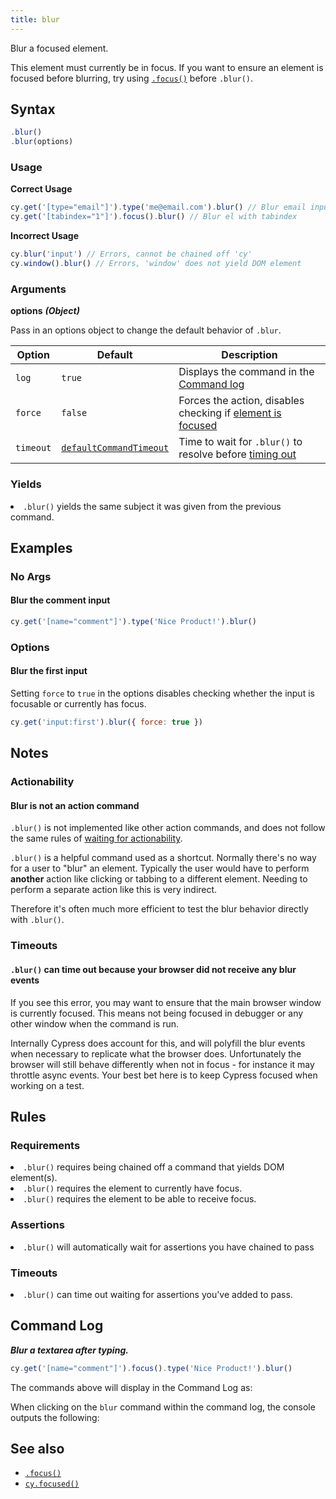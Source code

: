```yaml
---
title: blur
---
```


Blur a focused element.

<Alert type="warning">

This element must currently be in focus. If you want to ensure an element is
focused before blurring, try using [`.focus()`](/api/commands/focus) before
`.blur()`.

</Alert>

## Syntax

```javascript
.blur()
.blur(options)
```

### Usage

**<Icon name="check-circle" color="green"></Icon> Correct Usage**

```javascript
cy.get('[type="email"]').type('me@email.com').blur() // Blur email input
cy.get('[tabindex="1"]').focus().blur() // Blur el with tabindex
```

**<Icon name="exclamation-triangle" color="red"></Icon> Incorrect Usage**

```javascript
cy.blur('input') // Errors, cannot be chained off 'cy'
cy.window().blur() // Errors, 'window' does not yield DOM element
```

### Arguments

**<Icon name="angle-right"></Icon> options** **_(Object)_**

Pass in an options object to change the default behavior of `.blur`.

| Option    | Default                                                              | Description                                                                              |
| --------- | -------------------------------------------------------------------- | ---------------------------------------------------------------------------------------- |
| `log`     | `true`                                                               | Displays the command in the [Command log](/guides/core-concepts/test-runner#Command-Log) |
| `force`   | `false`                                                              | Forces the action, disables checking if [element is focused](#Requirements)              |
| `timeout` | [`defaultCommandTimeout`](/guides/references/configuration#Timeouts) | Time to wait for `.blur()` to resolve before [timing out](#Timeouts)                     |

### Yields [<Icon name="question-circle"/>](/guides/core-concepts/introduction-to-cypress#Subject-Management)

<List><li>`.blur()` yields the same subject it was given from the previous
command.</li></List>

## Examples

### No Args

#### Blur the comment input

```javascript
cy.get('[name="comment"]').type('Nice Product!').blur()
```

### Options

#### Blur the first input

Setting `force` to `true` in the options disables checking whether the input is
focusable or currently has focus.

```javascript
cy.get('input:first').blur({ force: true })
```

## Notes

### Actionability

#### Blur is not an action command

`.blur()` is not implemented like other action commands, and does not follow the
same rules of
[waiting for actionability](/guides/core-concepts/interacting-with-elements).

`.blur()` is a helpful command used as a shortcut. Normally there's no way for a
user to "blur" an element. Typically the user would have to perform **another**
action like clicking or tabbing to a different element. Needing to perform a
separate action like this is very indirect.

Therefore it's often much more efficient to test the blur behavior directly with
`.blur()`.

### Timeouts

#### `.blur()` can time out because your browser did not receive any blur events

If you see this error, you may want to ensure that the main browser window is
currently focused. This means not being focused in debugger or any other window
when the command is run.

Internally Cypress does account for this, and will polyfill the blur events when
necessary to replicate what the browser does. Unfortunately the browser will
still behave differently when not in focus - for instance it may throttle async
events. Your best bet here is to keep Cypress focused when working on a test.

## Rules

### Requirements [<Icon name="question-circle"/>](/guides/core-concepts/introduction-to-cypress#Chains-of-Commands)

<List><li>`.blur()` requires being chained off a command that yields DOM
element(s).</li><li>`.blur()` requires the element to currently have
focus.</li><li>`.blur()` requires the element to be able to receive
focus.</li></List>

### Assertions [<Icon name="question-circle"/>](/guides/core-concepts/introduction-to-cypress#Assertions)

<List><li>`.blur()` will automatically wait for assertions you have chained to
pass</li></List>

### Timeouts [<Icon name="question-circle"/>](/guides/core-concepts/introduction-to-cypress#Timeouts)

<List><li>`.blur()` can time out waiting for assertions you've added to
pass.</li></List>

## Command Log

**_Blur a textarea after typing._**

```javascript
cy.get('[name="comment"]').focus().type('Nice Product!').blur()
```

The commands above will display in the Command Log as:

<DocsImage src="/img/api/blur/blur-input-command-log.png" alt="command log for blur" />

When clicking on the `blur` command within the command log, the console outputs
the following:

<DocsImage src="/img/api/blur/console-showing-blur-command.png" alt="console.log for blur" />

## See also

- [`.focus()`](/api/commands/focus)
- [`cy.focused()`](/api/commands/focused)
